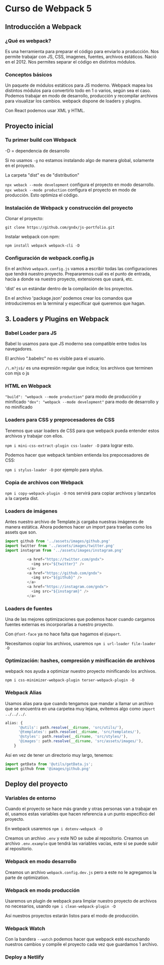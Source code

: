 # Curso de Webpack 5

## Introducción a Webpack

### ¿Qué es webpack?

Es una herramienta para preparar el código para enviarlo a producción. Nos permite trabajar con JS, CSS, imagenes, fuentes, archivos estáticos. Nació en el 2012. Nos permites separar el código en distintos módulos.

### Conceptos básicos

Un paquete de módulos estáticos para JS moderno. Webpack mapea los distintos módulos para convertirlo todo en 1 o varios, según sea el caso. Podemos trabajar en modo de desarrollo, producción y recompilar archivos para visualizar los cambios. webpack dispone de loaders y plugins.

Con React podemos usar XML y HTML.

## Proyecto inicial

### Tu primer build con Webpack

-D = dependencia de desarrollo

Si no usamos `-g` no estamos instalando algo de manera global, solamente en el proyecto.

La carpeta "dist" es de "distribution"

`npx weback --mode development` configura el proyecto en modo desarrollo.
`npx weback --mode production` configura el proyecto en modo de producción. Esto optimiza el código.

### Instalación de Webpack y construcción del proyecto

Clonar el proyecto:

`git clone https://github.com/gndx/js-portfolio.git`

Instalar webpack con npm:

`npm install webpack webpack-cli -D`

### Configuración de webpack.config.js

En el archivo `webpack.config.js` vamos a escribir todas las configuraciones que tendrá nuestro proyecto. Prepararemos cuál es el punto de entrada, hacía a donde va nuestro proyecto, extensiones que usará, etc.

'dist' es un estándar dentro de la compilación de los proyectos.

En el archivo 'package.json' podemos crear los comandos que introduciremos en la terminal y específicar qué queremos que hagan.

## 3. Loaders y Plugins en Webpack

### Babel Loader para JS

Babel lo usamos para que JS moderno sea compatible entre todos los navegadores.

El archivo ".babelrc" no es visible para el usuario.

`/\.m?js$/` es una expresión regular que indica; los archivos que terminen con mjs o js

### HTML en Webpack

`"build": "webpack --mode production"` para modo de producción y minificado
`"dev": "webpack --mode development"` para modo de desarrollo y no minificado

### Loaders para CSS y preprocesadores de CSS

Tenemos que usar loaders de CSS para que webpack pueda entender estos archivos y trabajar con ellos.

`npm i mini-css-extract-plugin css-loader -D` para lograr esto.

Podemos hacer que webpack tambien entienda los prepocesadores de CSS:

`npm i stylus-loader -D` por ejemplo para stylus.

### Copia de archivos con Webpack

`npm i copy-webpack-plugin -D` nos servirá para copiar archivos y lanzarlos a la carpeta dist.

### Loaders de imágenes

Antes nuestro archivo de Template.js cargaba nuestras imágenes de manera estática.
Ahora podemos hacer un import para traerlas como los assets que son.

```javascript
import github from '../assets/images/github.png'
import twitter from '../assets/images/twitter.png'
import instagram from '../assets/images/instagram.png'

          <a href="https://twitter.com/gndx">
            <img src="${twitter}" />
          </a>
          <a href="https://github.com/gndx">
            <img src="${github}" />
          </a>
          <a href="https://instagram.com/gndx">
            <img src="${instagram}" />
          </a>
```

### Loaders de fuentes

Una de las mejores optimizaciones que podemos hacer cuando cargamos fuentes externas es incorporarlas a nuestro proyecto.

Con `@font-face` ya no hace falta que hagamos el `@import`.

Necesitamos copiar los archivos, usaremos `npm i url-loader file-loader -D`

### Optimización: hashes, compresión y minificación de archivos

webpack nos ayuda a optimizar nuestro proyecto minificando los archivos.

`npm i css-minimizer-webpack-plugin terser-webpack-plugin -D`

### Webpack Alias

Usamos alias para que cuando tengamos que mandar a llamar un archivo que se encuentra en una carpetea muy lejana, evitemos algo como `import ../../../`.

```javascript
alias: {
      '@utils': path.resolve(__dirname, 'src/utils/'),
      '@templates': path.resolve(__dirname, 'src/templates/'),
      '@styles': path.resolve(__dirname, 'src/styles/'),
      '@images': path.resolve(__dirname, 'src/assets/images/'),
    }
```

Así en vez de tener un directorio muy largo, tenemos:

```javascript
import getData from '@utils/getData.js';
import github from '@images/github.png'
```

## Deploy del proyecto

### Variables de entorno

Cuando el proyecto se hace más grande y otras personas van a trabajar en él, usamos estas variables que hacen referencia a un punto específico del proyecto.

En webpack usaremos `npm i dotenv-webpack -D`

Creamos un archivo `.env` y este NO se sube al repositorio.
Creamos un archivo `.env.example` que tendrá las variables vacías, este sí se puede subir al repositorio.

### Webpack en modo desarrollo

Creamos un archivo `webpack.config.dev.js` pero a este no le agregamos la parte de optimization.

### Webpack en modo producción

Usaremos un plugin de webpack para limpiar nuestro proyecto de archivos no necesarios, usando `npm i clean-webpack-plugin -D`

Así nuestros proyectos estarán listos para el modo de producción.

### Webpack Watch

Con la bandera `--watch` podemos hacer que webpack esté escuchando nuestros cambios y compile el proyecto cada vez que guardamos 1 archivo.

### Deploy a Netlify
